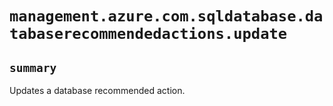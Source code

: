 # `management.azure.com.sqldatabase.databaserecommendedactions.update`

## `summary`
Updates a database recommended action.



